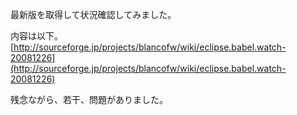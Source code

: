 最新版を取得して状況確認してみました。

内容は以下。
[http://sourceforge.jp/projects/blancofw/wiki/eclipse.babel.watch-20081226](http://sourceforge.jp/projects/blancofw/wiki/eclipse.babel.watch-20081226)

残念ながら、若干、問題がありました。
